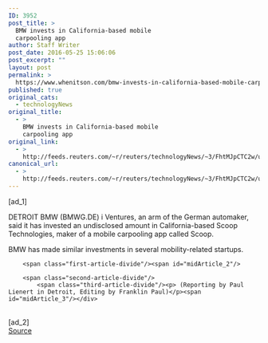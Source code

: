 ```yaml
---
ID: 3952
post_title: >
  BMW invests in California-based mobile
  carpooling app
author: Staff Writer
post_date: 2016-05-25 15:06:06
post_excerpt: ""
layout: post
permalink: >
  https://www.whenitson.com/bmw-invests-in-california-based-mobile-carpooling-app/
published: true
original_cats:
  - technologyNews
original_title:
  - >
    BMW invests in California-based mobile
    carpooling app
original_link:
  - >
    http://feeds.reuters.com/~r/reuters/technologyNews/~3/FhtMJpCTC2w/us-bmw-investment-idUSKCN0YG247
canonical_url:
  - >
    http://feeds.reuters.com/~r/reuters/technologyNews/~3/FhtMJpCTC2w/us-bmw-investment-idUSKCN0YG247
---
```

 [ad_1]
<br><div id="articleText">
<span id="midArticle_start"/>

<span class="focusParagraph" readability="6"><p><span class="articleLocation">DETROIT</span> BMW (<span id="symbol_BMWG.DE_0">BMWG.DE</span>) i Ventures, an arm of the German automaker, said it has invested an undisclosed amount in California-based Scoop Technologies, maker of a mobile carpooling app called Scoop. </p></span><span id="midArticle_0"/><p>BMW has made similar investments in several mobility-related startups. </p><span id="midArticle_1"/>
        
        <span class="first-article-divide"/><span id="midArticle_2"/>
        
        <span class="second-article-divide"/>
            <span class="third-article-divide"/><p> (Reporting by Paul Lienert in Detroit, Editing by Franklin Paul)</p><span id="midArticle_3"/></div>
<br>[ad_2]
<br><a href="http://feeds.reuters.com/~r/reuters/technologyNews/~3/FhtMJpCTC2w/us-bmw-investment-idUSKCN0YG247">Source </a>